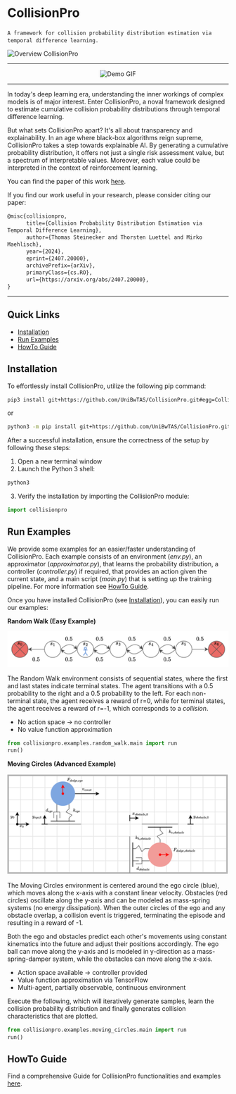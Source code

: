 # CollisionPro


```A framework for collision probability distribution estimation via temporal difference learning.```

![Overview CollisionPro](./assets/overview_collisionpro.png "Overview CollisionPro")

---

<p align="center">
    <img src="assets/demo.gif" alt="Demo GIF" />
</p>

---

In today's deep learning era, understanding the inner workings of complex models is of major interest. Enter CollisionPro, a noval framework designed to estimate cumulative collision probability distributions through temporal difference learning.

But what sets CollisionPro apart? It's all about transparency and explainability. In an age where black-box algorithms reign supreme, CollisionPro takes a step towards explainable AI. By generating a cumulative probability distribution, it offers not just a single risk assessment value, but a spectrum of interpretable values. Moreover, each value could be interpreted in the context of reinforcement learning. 

You can find the paper of this work [here](https://arxiv.org/abs/2407.20000).

If you find our work useful in your research, please consider citing our paper:

```
@misc{collisionpro,
      title={Collision Probability Distribution Estimation via Temporal Difference Learning}, 
      author={Thomas Steinecker and Thorsten Luettel and Mirko Maehlisch},
      year={2024},
      eprint={2407.20000},
      archivePrefix={arXiv},
      primaryClass={cs.RO},
      url={https://arxiv.org/abs/2407.20000}, 
}
```

---

## Quick Links

+ [Installation](#installation)
+ [Run Examples](#run-examples)
+ [HowTo Guide](#howto-guide)

## Installation

To effortlessly install CollisionPro, utilize the following pip command:

```bash
pip3 install git+https://github.com/UniBwTAS/CollisionPro.git#egg=CollisionPro
```

or

```bash
python3 -m pip install git+https://github.com/UniBwTAS/CollisionPro.git#egg=CollisionPro
```

After a successful installation, ensure the correctness of the setup by following these steps:

1. Open a new terminal window
2. Launch the Python 3 shell:

```bash
python3
```

3. Verify the installation by importing the CollisionPro module:

```python
import collisionpro
```

## Run Examples

We provide some examples for an easier/faster understanding of CollisionPro. 
Each example consists of an environment (*env.py*), an approximator (*approximator.py*), that learns the probability distribution, a controller (*controller.py*) if required, that provides an action given the current state, and a main script (*main.py*) that is setting up the training pipeline.
For more information see [HowTo Guide](./docs/HowTo.md).

Once you have installed CollisionPro (see [Installation](#installation)), you can easily run our examples:

**Random Walk (Easy Example)**

![Random Walk environment with 7 states](./assets/docs/random_walk.png "Random Walk Example")

The Random Walk environment consists of sequential states, where the first and last states indicate terminal states. 
The agent transitions with a 0.5 probability to the right and a 0.5 probability to the left. 
For each non-terminal state, the agent receives a reward of r=0, while for terminal states, the agent receives a reward of r=-1, which corresponds to a *collision*.

+ No action space → no controller
+ No value function approximation

```python
from collisionpro.examples.random_walk.main import run
run()
```

**Moving Circles (Advanced Example)**

![Moving Circles](./assets/moving_circles.png "Moving Circle Scheme")


The Moving Circles environment is centered around the ego circle (blue), which moves along the x-axis with a constant linear velocity. 
Obstacles (red circles) oscillate along the y-axis and can be modeled as mass-spring systems (no energy dissipation). 
When the outer circles of the ego and any obstacle overlap, a collision event is triggered, terminating the episode and resulting in a reward of -1.

Both the ego and obstacles predict each other's movements using constant kinematics into the future and adjust their positions accordingly. 
The ego ball can move along the y-axis and is modeled in y-direction as a mass-spring-damper system, while the obstacles can move along the x-axis.

+ Action space available → controller provided
+ Value function approximation via TensorFlow
+ Multi-agent, partially observable, continuous environment

Execute the following, which will iteratively generate samples, learn the collision probability distribution and finally generates collision characteristics that are plotted.

```python
from collisionpro.examples.moving_circles.main import run
run()
```

## HowTo Guide

Find a comprehensive Guide for CollisionPro functionalities and examples [here](./docs/HowTo.md).

## 